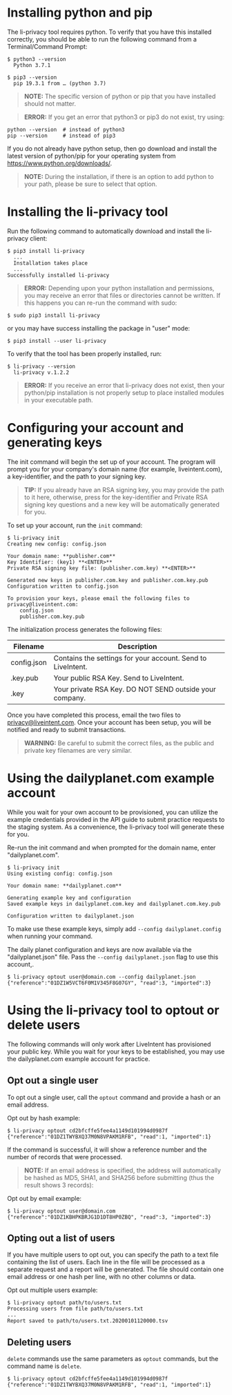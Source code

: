 # Installing python and pip
The li-privacy tool requires python. To verify that you have this installed correctly, you should be able to run the following command from a Terminal/Command Prompt:

```
$ python3 --version
  Python 3.7.1

$ pip3 --version
  pip 19.3.1 from … (python 3.7)
```

> **NOTE:** The specific version of python or pip that you have installed should not matter.

> **ERROR:** If you get an error that python3 or pip3 do not exist, try using:
```
python --version  # instead of python3
pip --version     # instead of pip3
```

If you do not already have python setup, then go download and install the latest version of python/pip for your operating system from https://www.python.org/downloads/.

> **NOTE:** During the installation, if there is an option to add python to your path, please be sure to select that option.

# Installing the li-privacy tool
Run the following command to automatically download and install the li-privacy client:
```
$ pip3 install li-privacy
  ...
  Installation takes place
  ...
Successfully installed li-privacy
```

> **ERROR:** Depending upon your python installation and permissions, you may receive an error that files or directories cannot be written. If this happens you can re-run the command with sudo:
```
$ sudo pip3 install li-privacy
```

or you may have success installing the package in "user" mode:
```
$ pip3 install --user li-privacy
```

To verify that the tool has been properly installed, run:
```
$ li-privacy --version
  li-privacy v.1.2.2
```

> **ERROR:** If you receive an error that li-privacy does not exist, then your python/pip installation is not properly setup to place installed modules in your executable path.

# Configuring your account and generating keys
The init command will begin the set up of your account. The program will prompt you for your company's domain name (for example, liveintent.com), a key-identifier, and the path to your signing key.

> **TIP:** If you already have an RSA signing key, you may provide the path to it here, otherwise, press <ENTER> for the key-identifier and Private RSA signing key questions and a new key will be automatically generated for you.

To set up your account, run the `init` command:
```
$ li-privacy init
Creating new config: config.json

Your domain name: **publisher.com**
Key Identifier: (key1) **<ENTER>**
Private RSA signing key file: (publisher.com.key) **<ENTER>**

Generated new keys in publisher.com.key and publisher.com.key.pub
Configuration written to config.json

To provision your keys, please email the following files to privacy@liveintent.com:
    config.json
    publisher.com.key.pub
```

The initialization process generates the following files:

| Filename             |  Description                                                |
| -------------------- | ----------------------------------------------------------- |
| config.json          | Contains the settings for your account. Send to LiveIntent. |
| <domainname>.key.pub | Your public RSA Key. Send to LiveIntent.                    |
| <domainname>.key     | Your private RSA Key. DO NOT SEND outside your company.     |

Once you have completed this process, email the two files to privacy@liveintent.com. Once your account has been setup, you will be notified and ready to submit transactions.

> **WARNING:** Be careful to submit the correct files, as the public and private key filenames are very similar.

# Using the dailyplanet.com example account
While you wait for your own account to be provisioned, you can utilize the example credentials provided in the API guide to submit practice requests to the staging system. As a convenience, the li-privacy tool will generate these for you.

Re-run the init command and when prompted for the domain name, enter "dailyplanet.com".

```
$ li-privacy init
Using existing config: config.json

Your domain name: **dailyplanet.com**

Generating example key and configuration
Saved example keys in dailyplanet.com.key and dailyplanet.com.key.pub

Configuration written to dailyplanet.json
```

To make use these example keys, simply add `--config dailyplanet.config` when running your command.

The daily planet configuration and keys are now available via the "dailyplanet.json" file. Pass the `--config dailyplanet.json` flag to use this account,.

```
$ li-privacy optout user@domain.com --config dailyplanet.json
{"reference":"01DZ1W5VCT6F0M1V345F8G07GY", "read":3, "imported":3}
```

# Using the li-privacy tool to optout or delete users
The following commands will only work after LiveIntent has provisioned your public key. While you wait for your keys to be established, you may use the dailyplanet.com example account for practice.

## Opt out a single user
To opt out a single user, call the `optout` command and provide a hash or an email address.

Opt out by hash example:
```
$ li-privacy optout cd2bfcffe5fee4a1149d101994d0987f
{"reference":"01DZ1TWYBXQ37M0N8VPAKM1RFB", "read":1, "imported":1}
```

If the command is successful, it will show a reference number and the number of records that were processed.

> **NOTE:** If an email address is specified, the address will automatically be hashed as MD5, SHA1, and SHA256 before submitting (thus the result shows 3 records):

Opt out by email example:
```
$ li-privacy optout user@domain.com
{"reference":"01DZ1KBHPKBRJG1D1DT8HP0ZBQ", "read":3, "imported":3}
```

## Opting out a list of users
If you have multiple users to opt out, you can specify the path to a text file containing the list of users. Each line in the file will be processed as a separate request and a report will be generated. The file should contain one email address or one hash per line, with no other columns or data.

Opt out multiple users example:
```
$ li-privacy optout path/to/users.txt
Processing users from file path/to/users.txt
...
Report saved to path/to/users.txt.20200101120000.tsv
```

## Deleting users
`delete` commands use the same parameters as `optout` commands, but the command name is `delete`.

```
$ li-privacy optout cd2bfcffe5fee4a1149d101994d0987f
{"reference":"01DZ1TWYBXQ37M0N8VPAKM1RFB", "read":1, "imported":1}
```
